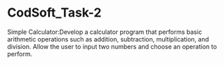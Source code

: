 # CodSoft_Task-2
Simple Calculator:Develop a calculator program that performs basic arithmetic operations such as addition, subtraction, multiplication, and division. Allow the user to input two numbers and choose an operation to perform.
